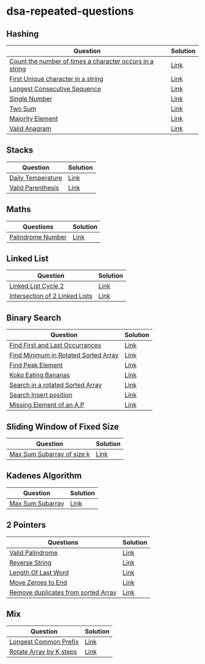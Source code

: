 # dsa-repeated-questions

## Hashing

| Question                                                     | Solution                                                     |
| ------------------------------------------------------------ | ------------------------------------------------------------ |
| [Count the number of times a character occurs in a string](https://github.com/SuvadeepMukherjee/dsa-repeated-questions/blob/main/Hashing/count-the-number-of-times-a-character-comes-in-a-string.md) | [Link](https://github.com/SuvadeepMukherjee/dsa-repeated-questions/blob/main/Hashing/count-the-number-of-times-a-character-comes-in-a-string.md) |
| [First Unique character in a string](https://leetcode.com/problems/first-unique-character-in-a-string/description/) | [Link](https://github.com/SuvadeepMukherjee/dsa-repeated-questions/blob/main/Hashing/first-unique-character-in-string.md) |
| [Longest Consecutive Sequence](https://leetcode.com/problems/longest-consecutive-sequence/description/) | [Link](https://github.com/SuvadeepMukherjee/dsa-repeated-questions/blob/main/Hashing/longest-consecutive-sequence.md) |
| [Single Number](https://leetcode.com/problems/single-number/description/) | [Link](https://github.com/SuvadeepMukherjee/dsa-repeated-questions/blob/main/Hashing/single-number.md) |
| [Two Sum](https://github.com/SuvadeepMukherjee/dsa-repeated-questions/blob/main/Hashing/two-sum.md) | [Link](https://github.com/SuvadeepMukherjee/dsa-repeated-questions/blob/main/Hashing/two-sum.md) |
| [Majority Element](https://leetcode.com/problems/majority-element/description/) | [Link](https://github.com/SuvadeepMukherjee/dsa-repeated-questions/blob/main/Hashing/majority-element.md) |
| [Valid Anagram](https://leetcode.com/problems/valid-anagram/description/) | [Link](https://github.com/SuvadeepMukherjee/dsa-repeated-questions/blob/main/Hashing/valid-anagram.md) |

## Stacks

| Question                                                     | Solution                                                     |
| ------------------------------------------------------------ | ------------------------------------------------------------ |
| [Daily Temperature](https://leetcode.com/problems/daily-temperatures/description/) | [Link](https://github.com/SuvadeepMukherjee/dsa-repeated-questions/blob/main/Stacks/daily-temperature.md) |
| [Valid Parenthesis](https://leetcode.com/problems/valid-parentheses/description/) | [Link](https://github.com/SuvadeepMukherjee/dsa-repeated-questions/blob/main/Stacks/valid-parenthesis.md) |

## Maths

| Questions             | Solution                                                     |
| --------------------- | ------------------------------------------------------------ |
| [Palindrome Number]() | [Link](https://github.com/SuvadeepMukherjee/dsa-repeated-questions/blob/main/Math/Palindrome-number.md) |

## Linked List

| Question                                                     | Solution                                                     |
| ------------------------------------------------------------ | ------------------------------------------------------------ |
| [Linked List Cycle 2](https://leetcode.com/problems/linked-list-cycle-ii/description/) | [Link](https://github.com/SuvadeepMukherjee/dsa-repeated-questions/blob/main/Linked%20List/Linked-List-Cycle-2.md) |
| [Intersection of 2 Linked Lists](https://leetcode.com/problems/intersection-of-two-linked-lists/description/) | [Link](https://github.com/SuvadeepMukherjee/dsa-repeated-questions/blob/main/Linked%20List/intersection-of-2-linked-lists.md) |

## Binary Search

| Question                                                     | Solution |
| ------------------------------------------------------------ | -------- |
| [Find First and Last Occurrances]()                          | [Link]() |
| [Find Minimum in Rotated Sorted Array]()                     | [Link]() |
| [Find Peak Element]()                                        | [Link]() |
| [Koko Eating Bananas]()                                      | [Link]() |
| [Search in a rotated Sorted Array]()                         | [Link]() |
| [Search Insert position]()                                   | [Link]() |
| [Missing Element of an A.P](https://www.geeksforgeeks.org/problems/missing-element-of-ap2228/1) | [Link]() |

## Sliding Window of Fixed Size

| Question                                                     | Solution                                                     |
| ------------------------------------------------------------ | ------------------------------------------------------------ |
| [Max Sum Subarray of size k](https://www.geeksforgeeks.org/problems/max-sum-subarray-of-size-k5313/1) | [Link](https://github.com/SuvadeepMukherjee/dsa-repeated-questions/blob/main/Arrays-Strings/max-sum-subarray-of-size-k.md) |

## Kadenes Algorithm

| Question                                                     | Solution                                                     |
| ------------------------------------------------------------ | ------------------------------------------------------------ |
| [Max Sum Subarray](https://leetcode.com/problems/maximum-subarray/description/) | [Link](https://github.com/SuvadeepMukherjee/dsa-repeated-questions/blob/main/kadenes%20algorithm/max-sum-subarray.md) |

## 2 Pointers

| Questions                                                    | Solution                                                     |
| ------------------------------------------------------------ | ------------------------------------------------------------ |
| [Valid Palindrome](https://leetcode.com/problems/valid-palindrome/description/) | [Link](https://github.com/SuvadeepMukherjee/dsa-repeated-questions/blob/main/2%20pointers/valid-palindrome.md) |
| [Reverse String](https://leetcode.com/problems/reverse-string/description/) | [Link](https://github.com/SuvadeepMukherjee/dsa-repeated-questions/blob/main/2%20pointers/reverse-a-string.md) |
| [Length Of Last Word](https://leetcode.com/problems/length-of-last-word/description/) | [Link]()                                                     |
| [Move Zeroes to End](https://leetcode.com/problems/move-zeroes/description/) | [Link](https://github.com/SuvadeepMukherjee/dsa-repeated-questions/blob/main/2%20pointers/move-zeroes-to-end.md) |
| [Remove duplicates from sorted Array]()                      | [Link]()                                                     |

## Mix

| Question                                                     | Solution                                                     |
| ------------------------------------------------------------ | ------------------------------------------------------------ |
| [Longest Common Prefix](https://leetcode.com/problems/longest-common-prefix/) | [Link](https://github.com/SuvadeepMukherjee/dsa-repeated-questions/blob/main/mix/longest-common-prefix.md) |
| [Rotate Array by K steps](https://leetcode.com/problems/rotate-array/description/) | [Link](https://github.com/SuvadeepMukherjee/dsa-repeated-questions/blob/main/mix/rotate-array-by-k-steps.md) |

